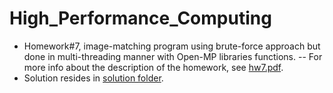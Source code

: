 # High_Performance_Computing
* Homework#7, image-matching program using brute-force approach but done in multi-threading manner with Open-MP libraries functions. 
  -- For more info about the description of the homework, see [hw7.pdf](https://github.com/kaiLiGit/High_Performance_Computing/blob/master/Homework%237/Homework7.pdf).
* Solution resides in [solution folder](https://github.com/kaiLiGit/High_Performance_Computing/tree/master/Homework%237/mysol).
